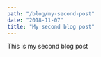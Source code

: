 ```yaml
---
path: "/blog/my-second-post"
date: "2018-11-07"
title: "My second blog post"
---
```


This is my second blog post